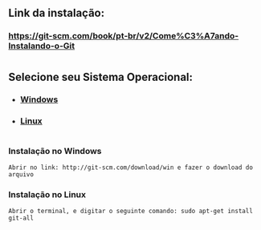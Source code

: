 ## Link da instalação: 

### https://git-scm.com/book/pt-br/v2/Come%C3%A7ando-Instalando-o-Git

#

## **Selecione seu Sistema Operacional**:

- ### [Windows](#windows)
- ### [Linux](#linux)

#

### <a id="windows">Instalação no Windows</a>
```
Abrir no link: http://git-scm.com/download/win e fazer o download do arquivo
```


### <a id="linux">Instalação no Linux</a>
```
Abrir o terminal, e digitar o seguinte comando: sudo apt-get install git-all
```